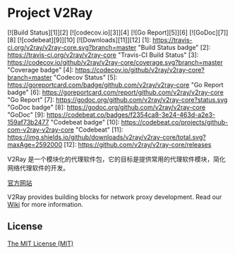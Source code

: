 # Project V2Ray

[![Build Status][1]][2] [![codecov.io][3]][4] [![Go Report][5]][6] [![GoDoc][7]][8] [![codebeat][9]][10] [![Downloads][11]][12]
[1]: https://travis-ci.org/v2ray/v2ray-core.svg?branch=master "Build Status badge"
[2]: https://travis-ci.org/v2ray/v2ray-core "Travis-CI Build Status"
[3]: https://codecov.io/github/v2ray/v2ray-core/coverage.svg?branch=master "Coverage badge"
[4]: https://codecov.io/github/v2ray/v2ray-core?branch=master "Codecov Status"
[5]: https://goreportcard.com/badge/github.com/v2ray/v2ray-core "Go Report badge"
[6]: https://goreportcard.com/report/github.com/v2ray/v2ray-core "Go Report"
[7]: https://godoc.org/github.com/v2ray/v2ray-core?status.svg "GoDoc badge"
[8]: https://godoc.org/github.com/v2ray/v2ray-core "GoDoc"
[9]: https://codebeat.co/badges/f2354ca8-3e24-463d-a2e3-159af73b2477 "Codebeat badge"
[10]: https://codebeat.co/projects/github-com-v2ray-v2ray-core "Codebeat"
[11]: https://img.shields.io/github/downloads/v2ray/v2ray-core/total.svg?maxAge=2592000
[12]: https://github.com/v2ray/v2ray-core/releases

V2Ray 是一个模块化的代理软件包，它的目标是提供常用的代理软件模块，简化网络代理软件的开发。

[官方网站](https://www.v2ray.com/)

V2Ray provides building blocks for network proxy development. Read our [Wiki](https://www.v2ray.com/en/index.html) for more information.

## License
[The MIT License (MIT)](https://raw.githubusercontent.com/v2ray/v2ray-core/master/LICENSE)
